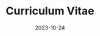 ---
title: 'Curriculum Vitae'
date: 2023-10-24
type: landing

design:
  spacing: '4rem'

# Note: `username` refers to the user's folder name in `content/authors/`

# Page sections
sections:
  - block: resume-experience
    content:
      username: admin
    design:
      date_format: 'January 2006'
      is_education_first: true
  - block: resume-skills
    content:
      title: Technical skills
      username: admin
    design:
      show_skill_percentage: true
  - block: resume-languages
    content:
      title: Languages
      username: admin
---